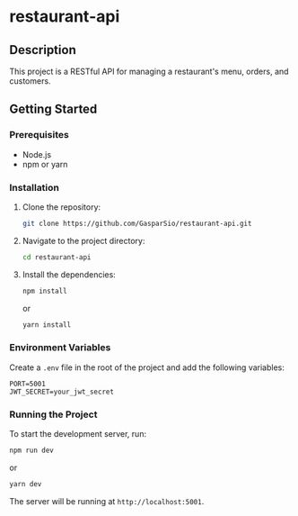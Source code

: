 # restaurant-api
## Description

This project is a RESTful API for managing a restaurant's menu, orders, and customers.

## Getting Started

### Prerequisites

- Node.js
- npm or yarn

### Installation

1. Clone the repository:
    ```bash
    git clone https://github.com/GasparSio/restaurant-api.git
    ```
2. Navigate to the project directory:
    ```bash
    cd restaurant-api
    ```
3. Install the dependencies:
    ```bash
    npm install
    ```
    or
    ```bash
    yarn install
    ```

### Environment Variables

Create a `.env` file in the root of the project and add the following variables:

```env
PORT=5001
JWT_SECRET=your_jwt_secret
```

### Running the Project

To start the development server, run:

```bash
npm run dev
```
or
```bash
yarn dev
```

The server will be running at `http://localhost:5001`.
